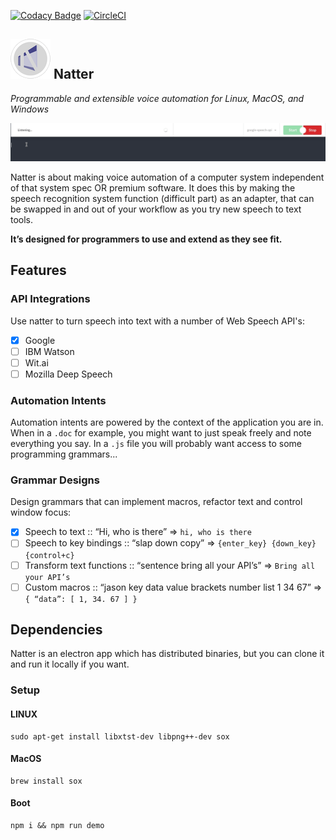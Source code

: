 [![Codacy Badge](https://api.codacy.com/project/badge/Grade/0f9b33a6c79d425eb8fb7a9e1eddc89e)](https://app.codacy.com/app/natterjs/natter?utm_source=github.com&utm_medium=referral&utm_content=natterjs/natter&utm_campaign=Badge_Grade_Dashboard)
[![CircleCI](https://circleci.com/gh/simonireilly/natter/tree/master.svg?style=svg)](https://circleci.com/gh/simonireilly/natter/tree/master)


## ![Natter Logo](./src/assets/icons/64x64.png) Natter
_Programmable and extensible voice automation for Linux, MacOS, and Windows_

![Getting Started](./assets/gifs/getting_started_with_natter.gif)

Natter is about making voice automation of a computer system independent of that system spec OR premium software. It does this by making the speech recognition system function (difficult part) as an adapter, that can be swapped in and out of your workflow as you try new speech to text tools.

**It’s designed for programmers to use and extend as they see fit.**

## Features

### API Integrations
Use natter to turn speech into text with a number of Web Speech API's:
- [x] Google
- [ ] IBM Watson
- [ ] Wit.ai
- [ ] Mozilla Deep Speech

### Automation Intents
Automation intents are powered by the context of the application you are in. When in a `.doc` for example, you might want to just speak freely and note everything you say. In a `.js` file you will probably want access to some programming grammars...

### Grammar Designs
Design grammars that can implement macros, refactor text and control window focus:
- [x] Speech to text :: “Hi, who is there” => `hi, who is there`
- [ ] Speech to key bindings :: “slap down copy” => `{enter_key} {down_key} {control+c}`
- [ ] Transform text functions :: “sentence bring all your API’s” => `Bring all your API’s`
- [ ] Custom macros :: “jason key data value brackets number list 1 34 67” => `{ “data”: [ 1, 34. 67 ] }`

## Dependencies

Natter is an electron app which has distributed binaries, but you can clone it and run it locally if you want.

### Setup

#### LINUX

```
sudo apt-get install libxtst-dev libpng++-dev sox
```
#### MacOS

```
brew install sox
```

#### Boot

```
npm i && npm run demo
```
